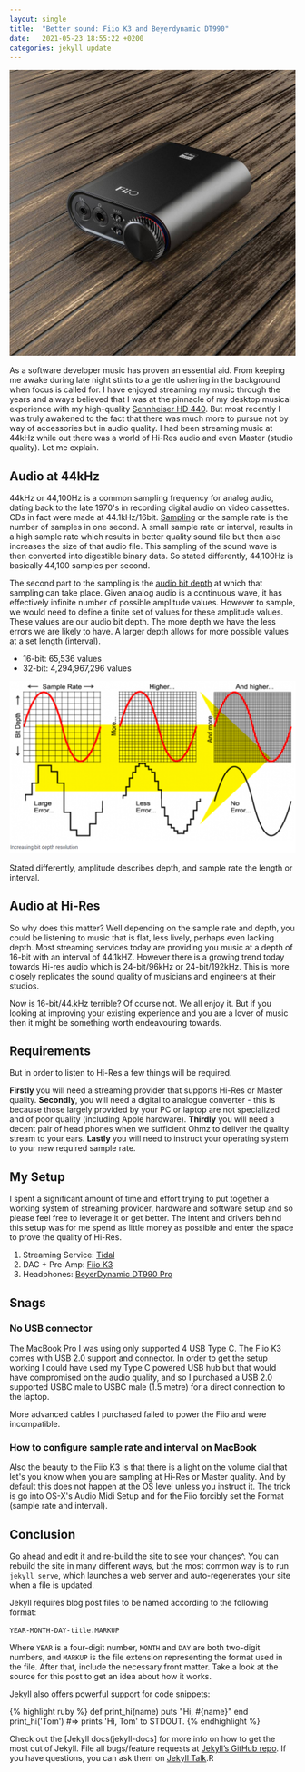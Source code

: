 ```yaml
---
layout: single 
title:  "Better sound: Fiio K3 and Beyerdynamic DT990"
date:   2021-05-23 18:55:22 +0200
categories: jekyll update
---
```

![Fiio K3](/images/fiiok3.jpg)

As a software developer music has proven an essential aid. From keeping me awake during late night stints to a gentle
ushering in the background when focus is called for. I have enjoyed streaming my music through the years and always
believed that I was at the pinnacle of my desktop musical experience with my high-quality [Sennheiser HD 440](https://www.cnet.com/reviews/sennheiser-hd-448-review/). 
But most recently I was truly awakened to the fact that there was much more to pursue not by way of accessories but in audio quality. 
I had been streaming music at 44kHz while out there was a world of Hi-Res audio and even Master (studio quality). 
Let me explain.

## Audio at 44kHz
44kHz or 44,100Hz is a common sampling frequency for analog audio, dating back to the late 1970's in recording digital
audio on video cassettes. CDs in fact were made at 44.1kHz/16bit. [Sampling](https://www.101computing.net/sampling-sound/)
or the sample rate is the number of samples in one second. A small sample rate or interval, results in a high sample rate 
which results in better quality sound file but then also increases the size of that audio file. This sampling of the sound wave is then 
converted into digestible binary data. So stated differently, 44,100Hz is basically 44,100 samples per second. 

The second part to the sampling is the [audio bit depth](https://www.izotope.com/en/learn/digital-audio-basics-sample-rate-and-bit-depth.html) at which that sampling
can take place. Given analog audio is a continuous wave, it has effectively infinite number of possible amplitude values. However to sample, 
we would need to define a finite set of values for these amplitude values. These values are our audio bit depth.
The more depth we have the less errors we are likely to have. A larger depth allows for more possible values at a set length (interval).

* 16-bit: 65,536 values
* 32-bit: 4,294,967,296 values

![Audio bit depth](/images/audio_bit_depth.png)

Stated differently, amplitude describes depth, and sample rate the length or interval. 

## Audio at Hi-Res
So why does this matter? Well depending on the sample rate and depth, you could be listening to music that is flat,
	 less lively, perhaps even lacking depth. Most streaming services today are providing you music at a depth of 16-bit
	 with an interval of 44.1kHZ. However there is a growing trend today towards Hi-res audio which is 24-bit/96kHz 
	 or 24-bit/192kHz. This is more closely replicates the sound quality of musicians and engineers at their studios.

Now is 16-bit/44.kHz terrible? Of course not. We all enjoy it. But if you looking at improving your existing experience
and you are a lover of music then it might be something worth endeavouring towards.

## Requirements
But in order to listen to Hi-Res a few things will be required. 

**Firstly** you will need a streaming provider that supports Hi-Res or Master quality. **Secondly**, you will need a digital
to analogue converter - this is because those largely provided by your PC or laptop are not specialized and of
poor quality (including Apple hardware). **Thirdly** you will need a decent pair of head phones when we sufficient
Ohmz to deliver the quality stream to your ears. **Lastly** you will need to instruct your operating system to your new 
required sample rate.

## My Setup
I spent a significant amount of time and effort trying to put together a working system of streaming provider, hardware
and software setup and so please feel free to leverage it or get better. The intent and drivers behind this setup
		was for me spend as little money as possible and enter the space to prove the quality of Hi-Res.

1. Streaming Service: [Tidal](https://tidal.com/)
1. DAC + Pre-Amp: [Fiio K3](https://www.amazon.com/FiiO-Headphone-Amplifier-Computer-Balanced/dp/B07KR3RF4H)
1. Headphones: [BeyerDynamic DT990 Pro](https://www.amazon.com/gp/product/B0011UB9CQ/ref=ppx_yo_dt_b_asin_title_o00_s00?ie=UTF8&psc=1)

## Snags
### No USB connector
The MacBook Pro I was using only supported 4 USB Type C. The Fiio K3 comes with USB 2.0 support and connector. 
In order to get the setup working I could have used my Type C powered USB hub but that would have compromised
on the audio quality, and so I purchased a USB 2.0 supported USBC male to USBC male (1.5 metre) for a direct connection
to the laptop.

More advanced cables I purchased failed to power the Fiio and were incompatible.

### How to configure sample rate and interval on MacBook
Also the beauty to the Fiio K3 is that there is a light on the volume dial that let's you know when you 
are sampling at Hi-Res or Master quality. And by default this does not happen at the OS level unless you instruct it.
The trick is go into OS-X's Audio Midi Setup and for the Fiio forcibly set the Format (sample rate and interval).


## Conclusion

Go ahead and edit it and re-build the site to see your changes^. You can rebuild the site in many different ways, but the most common way is to run `jekyll serve`, which launches a web server and auto-regenerates your site when a file is updated.

Jekyll requires blog post files to be named according to the following format:

`YEAR-MONTH-DAY-title.MARKUP`

Where `YEAR` is a four-digit number, `MONTH` and `DAY` are both two-digit numbers, and `MARKUP` is the file extension representing the format used in the file. After that, include the necessary front matter. Take a look at the source for this post to get an idea about how it works.

Jekyll also offers powerful support for code snippets:

{% highlight ruby %}
def print_hi(name)
  puts "Hi, #{name}"
end
print_hi('Tom')
#=> prints 'Hi, Tom' to STDOUT.
{% endhighlight %}

Check out the [Jekyll docs(jekyll-docs] for more info on how to get the most out of Jekyll. File all bugs/feature requests at [Jekyll’s GitHub repo][jekyll-gh]. If you have questions, you can ask them on [Jekyll Talk][jekyll-talk].R

[jekyll-docs]: https://jekyllrb.com/docs/home
[jekyll-gh]:   https://github.com/jekyll/jekyll
[jekyll-talk]: https://talk.jekyllrb.com/
